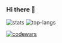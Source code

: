 ### Hi there 👋

![stats](https://github-readme-stats.vercel.app/api?username=1karp&show_icons=true&count_private=true&theme=vision-friendly-dark&hide_title=true&card_width=445)
![top-langs](https://github-readme-stats.vercel.app/api/top-langs/?username=1karp&theme=vision-friendly-dark&layout=compact&hide_title=true&card_width=445&hide=javascript,css,html&langs_count=10)


[![codewars](https://www.codewars.com/users/ikarp/badges/large)](https://www.codewars.com/users/ikarp/stats)
